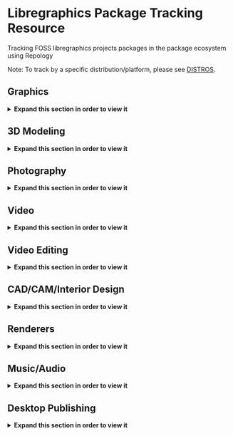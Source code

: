 # Libregraphics Package Tracking Resource
Tracking FOSS libregraphics projects packages in the package ecosystem using Repology

Note: To track by a specific distribution/platform, please see [DISTROS](DISTROS/).

<!-- Within this
comment are all the packages being tracked
gimp
gegl
babl
inkscape
krita
gmic
imagemagick
graphicsmagick
mypaint
azpainter
kolourpaint
synfig
opentoonz
milton
fontforge
birdfont
blender
natron
wings3d
dust3d
djv
darktable
rawtherapee
luminance-hdr
entangle
photo
digikam
ufraw
photivo
photofilmstrip
hugin
hdrmerge
photoflare
pix
kphotoalbum
lightzone
stereophotoview
vlc
mpv
ffmpeg
kdenlive
pitivi
shotcut
olive-video-editor
openshot
obs-studio
flowblade
lives
freecad
librecad
sweethome3d
room-arranger
kicad
openSCAD
solvespace
openorienteering-mapper
qgis
appleseed
ospray
embree
luxcorerender
povray
yafaray
musescore
lilypond
mixxx
giada
portaudio
jack-audio-connection-kit
sonic-visualiser
gstreamer1
zynaddsubfx
audacity
dexed-synth
lv2:gxplugins
gnuradio
guitarix
kapitonov-plugins-pack-lv2
vcvrack
qtractor
carla,
yoshimi
qsynth
rakarrack
drumgizmo
synthv1
padthv1
drumkb1
samplv1
hydrogen
snd
ardour
aubio
swami
freebirth
gsequencer
qsampler
add64
linuxsampler
scribus
sk1
laidout
kodi
-->

## Graphics
<details>
  <summary><b>Expand this section in order to view it</b></summary>
<table>
  <tr>
    <th>gimp</th>
    <th>gegl</th>
    <th>babl</th>
  </tr>
  <tr>
    <td valign="top"><a href="https://repology.org/metapackage/gimp/versions">
      <img src="https://repology.org/badge/vertical-allrepos/gimp.svg" alt="Packaging status" align="right"></a>
    </td>
    <td valign="top"><a href="https://repology.org/metapackage/gegl/versions">
      <img src="https://repology.org/badge/vertical-allrepos/gegl.svg" alt="Packaging status" align="right"></a>
    </td>
    <td valign="top"><a href="https://repology.org/metapackage/babl/versions">
      <img src="https://repology.org/badge/vertical-allrepos/babl.svg" alt="Packaging status" align="right"></a>
    </td>
  </tr>
</table>

<table>
  <tr>
    <th>inkscape</th>
    <th>krita</th>
    <th>gmic</th>
  </tr>
  <tr>
    <td valign="top"><a href="https://repology.org/metapackage/inkscape/versions">
      <img src="https://repology.org/badge/vertical-allrepos/inkscape.svg" alt="Packaging status" align="right"></a>
    </td>
    <td valign="top"><a href="https://repology.org/metapackage/krita/versions">
      <img src="https://repology.org/badge/vertical-allrepos/krita.svg" alt="Packaging status" align="right"></a>
    </td>
    <td valign="top"><a href="https://repology.org/metapackage/gmic/versions">
      <img src="https://repology.org/badge/vertical-allrepos/gmic.svg" alt="Packaging status" align="right"></a>
    </td>    
  </tr>
</table>

<table>
  <tr>
    <th>imagemagick</th>
    <th>graphicsmagick</th>
  </tr>
  <tr>
    <td valign="top"><a href="https://repology.org/metapackage/imagemagick/versions">
      <img src="https://repology.org/badge/vertical-allrepos/imagemagick.svg" alt="Packaging status" align="right"></a>
    <td valign="top"><a href="https://repology.org/metapackage/graphicsmagick/versions">
      <img src="https://repology.org/badge/vertical-allrepos/graphicsmagick.svg" alt="Packaging status" align="right"></a>
</table>


<table>
  <tr>
    <th>mypaint</th>
    <th>azpainter</th>
    <th>kolourpaint</th>    
  </tr>
  <tr>
    <td valign="top"><a href="https://repology.org/metapackage/mypaint/versions">
      <img src="https://repology.org/badge/vertical-allrepos/mypaint.svg" alt="Packaging status" align="right"></a>
    </td>
    <td valign="top"><a href="https://repology.org/metapackage/azpainter/versions">
      <img src="https://repology.org/badge/vertical-allrepos/azpainter.svg" alt="Packaging status" align="right"></a>
    </td>
    <td valign="top"><a href="https://repology.org/metapackage/kolourpaint/versions">
      <img src="https://repology.org/badge/vertical-allrepos/kolourpaint.svg" alt="Packaging status" align="right"></a>
    </td>
  </tr>
</table>

<table>
  <tr>
    <th>synfig</th>
    <th>opentoonz</th>
    <th>milton</th>
  </tr>
  <tr>
    <td valign="top"><a href="https://repology.org/metapackage/synfig/versions">
      <img src="https://repology.org/badge/vertical-allrepos/synfig.svg" alt="Packaging status" align="right"></a>
    <td valign="top"><a href="https://repology.org/metapackage/opentoonz/versions">
      <img src="https://repology.org/badge/vertical-allrepos/opentoonz.svg" alt="Packaging status" align="right"></a>
    </td>
    <td valign="top"><a href="https://repology.org/metapackage/milton/versions">
      <img src="https://repology.org/badge/vertical-allrepos/milton.svg" alt="Packaging status" align="right"></a>
    </td>
</table>


<table>
  <tr>
    <th>fontforge</th>
    <th>birdfont</th>
  </tr>
  <tr>
    <td valign="top"><a href="https://repology.org/metapackage/fontforge/versions">
      <img src="https://repology.org/badge/vertical-allrepos/fontforge.svg" alt="Packaging status" align="right"></a>
    </td>
    <td valign="top"><a href="https://repology.org/metapackage/birdfont/versions">
      <img src="https://repology.org/badge/vertical-allrepos/birdfont.svg" alt="Packaging status" align="right"></a>
    </td>
</table>


</details>

## 3D Modeling
<details>
  <summary><b>Expand this section in order to view it</b></summary>
<table>
  <tr>
    <th>blender</th>
    <th>natron</th>
    <th>wings3d</th>
  </tr>
  <tr>
    <td valign="top"><a href="https://repology.org/metapackage/blender/versions">
      <img src="https://repology.org/badge/vertical-allrepos/blender.svg" alt="Packaging status" align="right"></a>
    </td>
    <td valign="top"><a href="https://repology.org/metapackage/natron/versions">
      <img src="https://repology.org/badge/vertical-allrepos/natron.svg" alt="Packaging status" align="right"></a>
    </td>
    <td valign="top"><a href="https://repology.org/metapackage/wings3d/versions">
      <img src="https://repology.org/badge/vertical-allrepos/wings3d.svg" alt="Packaging status" align="right"></a>
    </td>
  </tr>
</table>
  
<table>
  <tr>
    <th>dust3d</th>
    <th>djv</th>
  </tr>
  <tr>
    <td valign="top"><a href="https://repology.org/metapackage/dust3d/versions">
      <img src="https://repology.org/badge/vertical-allrepos/dust3d.svg" alt="Packaging status" align="right"></a>
    </td>
    <td valign="top"><a href="https://repology.org/metapackage/djv/versions">
      <img src="https://repology.org/badge/vertical-allrepos/djv.svg" alt="Packaging status" align="right"></a>
    </td>
  </tr>
</table>
  
  
</details>

## Photography
<details>
  <summary><b>Expand this section in order to view it</b></summary>
<table>
  <tr>
    <th>darktable</th>
    <th>rawtherapee</th>
    <th>luminance-hdr</th>
  </tr>
  <tr>
    <td valign="top"><a href="https://repology.org/metapackage/darktable/versions">
      <img src="https://repology.org/badge/vertical-allrepos/darktable.svg" alt="Packaging status" align="right"></a>
    </td>
    <td valign="top"><a href="https://repology.org/metapackage/rawtherapee/versions">
      <img src="https://repology.org/badge/vertical-allrepos/rawtherapee.svg" alt="Packaging status" align="right"></a>
    </td>
    <td valign="top"><a href="https://repology.org/metapackage/luminance-hdr/versions">
      <img src="https://repology.org/badge/vertical-allrepos/luminance-hdr.svg" alt="Packaging status" align="right"></a>
    </td>
  </tr>
</table>

<table>
  <tr>
    <th>entangle</th>
    <th>photoflow</th>
    <th>digikam</th>
  </tr>
  <tr>
    <td valign="top"><a href="https://repology.org/metapackage/entangle/versions">
      <img src="https://repology.org/badge/vertical-allrepos/entangle.svg" alt="Packaging status" align="right"></a>
    </td>
    <td valign="top"><a href="https://repology.org/metapackage/photoflow/versions">
      <img src="https://repology.org/badge/vertical-allrepos/photoflow.svg" alt="Packaging status" align="right"></a>
    </td>
    <td valign="top"><a href="https://repology.org/metapackage/digikam/versions">
      <img src="https://repology.org/badge/vertical-allrepos/digikam.svg" alt="Packaging status" align="right"></a>
    </td>
  </tr>
</table>

<table>
  <tr>
    <th>ufraw</th>
    <th>photivo</th>
    <th>photofilmstrip</th>
  </tr>
  <tr>
    <td valign="top"><a href="https://repology.org/metapackage/ufraw/versions">
      <img src="https://repology.org/badge/vertical-allrepos/ufraw.svg" alt="Packaging status" align="right"></a>
    </td>
    <td valign="top"><a href="https://repology.org/metapackage/photivo/versions">
      <img src="https://repology.org/badge/vertical-allrepos/photivo.svg" alt="Packaging status" align="right"></a>
    </td>
    <td valign="top"><a href="https://repology.org/metapackage/photofilmstrip/versions">
      <img src="https://repology.org/badge/vertical-allrepos/photofilmstrip.svg" alt="Packaging status" align="right"></a>
    </td>
  </tr>
</table>


<table>
  <tr>
    <th>hugin</th>
    <th>hdrmerge</th>
    <th>photoflare</th>
  </tr>
  <tr>
    <td valign="top"><a href="https://repology.org/metapackage/hugin/versions">
      <img src="https://repology.org/badge/vertical-allrepos/hugin.svg" alt="Packaging status" align="right"></a>
    </td>
    <td valign="top"><a href="https://repology.org/metapackage/hdrmerge/versions">
      <img src="https://repology.org/badge/vertical-allrepos/hdrmerge.svg" alt="Packaging status" align="right"></a>
    </td>
    <td valign="top"><a href="https://repology.org/metapackage/photoflare/versions">
      <img src="https://repology.org/badge/vertical-allrepos/photoflare.svg" alt="Packaging status" align="right"></a>
    </td>
  </tr>
</table>

<table>
  <tr>
    <th>pix</th>
    <th>kphotoalbum</th>
    <th>lightzone</th>
  </tr>
  <tr>
    <td valign="top"><a href="https://repology.org/metapackage/pix/versions">
      <img src="https://repology.org/badge/vertical-allrepos/pix.svg" alt="Packaging status" align="right"></a>
    </td>
    <td valign="top"><a href="https://repology.org/metapackage/kphotoalbum/versions">
      <img src="https://repology.org/badge/vertical-allrepos/kphotoalbum.svg" alt="Packaging status" align="right"></a>
    </td>
    <td valign="top"><a href="https://repology.org/metapackage/lightzone/versions">
      <img src="https://repology.org/badge/vertical-allrepos/lightzone.svg" alt="Packaging status" align="right"></a>
    </td>
  </tr>
</table>

<table>
  <tr>
    <th>stereophotoview</th>
  </tr>
  <tr>
    <td valign="top"><a href="https://repology.org/metapackage/stereophotoview/versions">
      <img src="https://repology.org/badge/vertical-allrepos/stereophotoview.svg" alt="Packaging status" align="right"></a>
    </td>
  </tr>
</table>

</details>

## Video
<details>
  <summary><b>Expand this section in order to view it</b></summary>
<table>
  <tr>
    <th>vlc</th>
    <th>mpv</th>
    <th>ffmpeg</th>
  </tr>
  <tr>
    <td valign="top"><a href="https://repology.org/metapackage/vlc/versions">
      <img src="https://repology.org/badge/vertical-allrepos/vlc.svg" alt="Packaging status" align="right"></a>
    </td>
    <td valign="top"><a href="https://repology.org/metapackage/mpv/versions">
      <img src="https://repology.org/badge/vertical-allrepos/mpv.svg" alt="Packaging status" align="right"></a>
    </td>
    <td valign="top"><a href="https://repology.org/metapackage/ffmpeg/versions">
      <img src="https://repology.org/badge/vertical-allrepos/ffmpeg.svg" alt="Packaging status" align="right"></a>
    </td>
  </tr>
</table>

<table>
  <tr>
    <th>kodi</th>
  </tr>
  <tr>
    <td valign="top"><a href="https://repology.org/metapackage/kodi/versions">
      <img src="https://repology.org/badge/vertical-allrepos/kodi.svg" alt="Packaging status" align="right"></a>
    </td>
  </tr>
</table>
</details>



## Video Editing
<details>
  <summary><b>Expand this section in order to view it</b></summary>
<table>
  <tr>
    <th>kdenlive</th>
    <th>pitivi</th>
    <th>shotcut</th>
  </tr>
  <tr>
    <td valign="top"><a href="https://repology.org/metapackage/kdenlive/versions">
      <img src="https://repology.org/badge/vertical-allrepos/kdenlive.svg" alt="Packaging status" align="right"></a>
    </td>
    <td valign="top"><a href="https://repology.org/metapackage/pitivi/versions">
      <img src="https://repology.org/badge/vertical-allrepos/pitivi.svg" alt="Packaging status" align="right"></a>
    </td>
    <td valign="top"><a href="https://repology.org/metapackage/shotcut/versions">
      <img src="https://repology.org/badge/vertical-allrepos/shotcut.svg" alt="Packaging status" align="right"></a>
    </td>
  </tr>
</table>

<table>
  <tr>
    <th>olive-video-editor</th>
    <th>openshot</th>
    <th>obs-studio</th>
  </tr>
  <tr>
    <td valign="top"><a href="https://repology.org/metapackage/olive-video-editor/versions">
    <img src="https://repology.org/badge/vertical-allrepos/olive-video-editor.svg" alt="Packaging status" align="right"></a>
    </td>
    <td valign="top"><a href="https://repology.org/metapackage/openshot/versions">
      <img src="https://repology.org/badge/vertical-allrepos/openshot.svg" alt="Packaging status" align="right"></a>
    </td>
    <td valign="top"><a href="https://repology.org/metapackage/obs-studio/versions">
      <img src="https://repology.org/badge/vertical-allrepos/obs-studio.svg" alt="Packaging status" align="right"></a>
    </td>
  </tr>
</table>

<table>
  <tr>
    <th>flowblade</th>
    <th>lives</th>
  </tr>
  <tr>
    <td valign="top"><a href="https://repology.org/metapackage/flowblade/versions">
      <img src="https://repology.org/badge/vertical-allrepos/flowblade.svg" alt="Packaging status" align="right"></a>
    </td>
    <td valign="top"><a href="https://repology.org/metapackage/lives/versions">
      <img src="https://repology.org/badge/vertical-allrepos/lives.svg" alt="Packaging status" align="right"></a>
    </td>
  </tr>
</table>
</details>

## CAD/CAM/Interior Design
<details>
  <summary><b>Expand this section in order to view it</b></summary>
<table>
  <tr>
    <th>freecad</th>
    <th>librecad</th>
    <th>sweethome3d</th>
  </tr>
  <tr>
    <td valign="top"><a href="https://repology.org/metapackage/freecad/versions">
      <img src="https://repology.org/badge/vertical-allrepos/freecad.svg" alt="Packaging status" align="right"></a>
    </td>
    <td valign="top"><a href="https://repology.org/metapackage/librecad/versions">
      <img src="https://repology.org/badge/vertical-allrepos/librecad.svg" alt="Packaging status" align="right"></a>
    </td>
    <td valign="top"><a href="https://repology.org/metapackage/sweethome3d/versions">
      <img src="https://repology.org/badge/vertical-allrepos/sweethome3d.svg" alt="Packaging status" align="right"></a>
    </td>
  </tr>
</table>
  
<table>
  <tr>
    <th>room-arranger</th>
    <th>kicad</th>
    <th>openSCAD</th>
  </tr>
  <tr>
    <td valign="top"><a href="https://repology.org/metapackage/room-arranger/versions">
      <img src="https://repology.org/badge/vertical-allrepos/room-arranger.svg" alt="Packaging status" align="right"></a>
    </td>
    <td valign="top"><a href="https://repology.org/metapackage/kicad/versions">
      <img src="https://repology.org/badge/vertical-allrepos/kicad.svg" alt="Packaging status" align="right"></a>
    </td>
    <td valign="top"><a href="https://repology.org/metapackage/openscad/versions">
      <img src="https://repology.org/badge/vertical-allrepos/openscad.svg" alt="Packaging status" align="right"></a>
    </td>
  </tr>
</table>  

<table>
  <tr>
    <th>solvespace</th>
    <th>openorienteering-mapper</th>
    <th>qgis</th>
  </tr>
  <tr>
    <td valign="top"><a href="https://repology.org/metapackage/solvespace/versions">
      <img src="https://repology.org/badge/vertical-allrepos/solvespace.svg" alt="Packaging status" align="right"></a>
    </td>
    <td valign="top"><a href="https://repology.org/metapackage/openorienteering-mapper/versions">
      <img src="https://repology.org/badge/vertical-allrepos/openorienteering-mapper.svg" alt="Packaging status" align="right"></a>
    <td valign="top"><a href="https://repology.org/metapackage/qgis/versions">
      <img src="https://repology.org/badge/vertical-allrepos/qgis.svg" alt="Packaging status" align="right"></a>
    </td>
  </tr>
</table>  
</details>

## Renderers
<details>
  <summary><b>Expand this section in order to view it</b></summary>
<table>
  <tr>
    <th>appleseed</th>
    <th>ospray</th>
    <th>povray</th>
  </tr>
  <tr>
    <td valign="top"><a href="https://repology.org/metapackage/appleseed/versions">
      <img src="https://repology.org/badge/vertical-allrepos/appleseed.svg" alt="Packaging status" align="right"></a>
    </td>
    <td valign="top"><a href="https://repology.org/metapackage/ospray/versions">
      <img src="https://repology.org/badge/vertical-allrepos/ospray.svg" alt="Packaging status" align="right"></a>
    </td>
    <td valign="top"><a href="https://repology.org/metapackage/povray/versions">
      <img src="https://repology.org/badge/vertical-allrepos/povray.svg" alt="Packaging status" align="right"></a>
    </td>
  </tr>
</table>

<table>
  <tr>
    <th>luxcorerender</th>
    <th>embree</th>
    <th>yafaray</th>
  </tr>
  <tr>
    <td valign="top"><a href="https://repology.org/metapackage/luxcorerender/versions">
      <img src="https://repology.org/badge/vertical-allrepos/luxcorerender.svg" alt="Packaging status" align="right"></a>
    </td>
    <td valign="top"><a href="https://repology.org/metapackage/embree/versions">
      <img src="https://repology.org/badge/vertical-allrepos/embree.svg" alt="Packaging status" align="right"></a>
    </td>
    <td valign="top"><a href="https://repology.org/metapackage/yafaray/versions">
      <img src="https://repology.org/badge/vertical-allrepos/yafaray.svg" alt="Packaging status" align="right"></a>
    </td>
  </tr>
</table>
</details>



## Music/Audio
<details>
  <summary><b>Expand this section in order to view it</b></summary>
<table>
  <tr>
    <th>musescore</th>
    <th>lilypond</th>
  </tr>
  <tr>
    <td valign="top"><a href="https://repology.org/metapackage/musescore/versions">
      <img src="https://repology.org/badge/vertical-allrepos/musescore.svg" alt="Packaging status" align="right"></a>
    </td>
    <td valign="top"><a href="https://repology.org/metapackage/lilypond/versions">
      <img src="https://repology.org/badge/vertical-allrepos/lilypond.svg" alt="Packaging status" align="right"></a>
    </td>
  </tr>
</table>

<table>
  <tr>
    <th>mixxx</th>
    <th>giada</th>
    <th>hydrogen</th>
  </tr>
  <tr>
    <td valign="top"><a href="https://repology.org/metapackage/mixxx/versions">
      <img src="https://repology.org/badge/vertical-allrepos/mixxx.svg" alt="Packaging status" align="right"></a>
    </td>
    <td valign="top"><a href="https://repology.org/metapackage/giada/versions">
      <img src="https://repology.org/badge/vertical-allrepos/giada.svg" alt="Packaging status" align="right"></a>
    </td>
    <td valign="top"><a href="https://repology.org/metapackage/hydrogen/versions">
      <img src="https://repology.org/badge/vertical-allrepos/hydrogen.svg" alt="Packaging status" align="right"></a>
    </td>
  </tr>
</table>

<table>
  <tr>
    <th>portaudio</th>
    <th>jack-audio-connection-kit</th>
    <th>sonic-visualiser</th>
  </tr>
  <tr>
    <td valign="top"><a href="https://repology.org/metapackage/portaudio/versions">
      <img src="https://repology.org/badge/vertical-allrepos/portaudio.svg" alt="Packaging status" align="right"></a>
    </td>
    <td valign="top"><a href="https://repology.org/metapackage/jack-audio-connection-kit/versions">
      <img src="https://repology.org/badge/vertical-allrepos/jack-audio-connection-kit.svg" alt="Packaging status" align="right"></a>
    </td>
    <td valign="top"><a href="https://repology.org/metapackage/sonic-visualiser/versions">
      <img src="https://repology.org/badge/vertical-allrepos/sonic-visualiser.svg" alt="Packaging status" align="right"></a>
    </td>
  </tr>
</table>

<table>
  <tr>
    <th>gstreamer1</th>
    <th>zynaddsubfx</th>
    <th>audacity</th>
  </tr>
  <tr>
    <td valign="top"><a href="https://repology.org/metapackage/gstreamer1/versions">
      <img src="https://repology.org/badge/vertical-allrepos/gstreamer1.svg" alt="Packaging status" align="right"></a>
    </td>
    <td valign="top"><a href="https://repology.org/metapackage/zynaddsubfx/versions">
      <img src="https://repology.org/badge/vertical-allrepos/zynaddsubfx.svg" alt="Packaging status" align="right"></a>
    </td>
    <td valign="top"><a href="https://repology.org/metapackage/audacity/versions">
      <img src="https://repology.org/badge/vertical-allrepos/audacity.svg" alt="Packaging status" align="right"></a>
    </td>
  </tr>
</table>

<table>
  <tr>
    <th>yooshimi</th>
    <th>qsynth</th>
    <th>rakarrack</th>
  </tr>
  <tr>
    <td valign="top"><a href="https://repology.org/metapackage/yoshimi/versions">
      <img src="https://repology.org/badge/vertical-allrepos/yoshimi.svg" alt="Packaging status" align="right"></a>
    </td>
    <td valign="top"><a href="https://repology.org/metapackage/qsynth/versions">
      <img src="https://repology.org/badge/vertical-allrepos/qsynth.svg" alt="Packaging status" align="right"></a>
    </td>
    <td valign="top"><a href="https://repology.org/metapackage/rakarrack/versions">
      <img src="https://repology.org/badge/vertical-allrepos/rakarrack.svg" alt="Packaging status" align="right"></a>
    </td>
  </tr>
</table>

<table>
  <tr>
    <th>dexed-synth</th>
    <th>lv2:gxplugins</th>
    <th>vcvrack</th>
  </tr>
  <tr>
    <td valign="top"><a href="https://repology.org/metapackage/dexed-synth/versions">
      <img src="https://repology.org/badge/vertical-allrepos/dexed-synth.svg" alt="Packaging status" align="right"></a>
    </td>
    <td valign="top"><a href="https://repology.org/metapackage/lv2:gxplugins/versions">
      <img src="https://repology.org/badge/vertical-allrepos/lv2:gxplugins.svg" alt="Packaging status" align="right"></a>
    </td>
    <td valign="top"><a href="https://repology.org/metapackage/vcvrack/versions">
      <img src="https://repology.org/badge/vertical-allrepos/vcvrack.svg" alt="Packaging status" align="right"></a>
    </td>
  </tr>
</table>

<table>
  <tr>
    <th>gnuradio</th>
    <th>guitarix</th>
    <th>kapitonov-plugins-pack-lv2</th>
  </tr>
  <tr>
    <td valign="top"><a href="https://repology.org/metapackage/gnuradio/versions">
      <img src="https://repology.org/badge/vertical-allrepos/gnuradio.svg" alt="Packaging status" align="right"></a>
    </td>
    <td valign="top"><a href="https://repology.org/metapackage/guitarix/versions">
      <img src="https://repology.org/badge/vertical-allrepos/guitarix.svg" alt="Packaging status" align="right"></a>
    </td>
    <td valign="top"><a href="https://repology.org/metapackage/kapitonov-plugins-pack-lv2/versions">
      <img src="https://repology.org/badge/vertical-allrepos/kapitonov-plugins-pack-lv2.svg" alt="Packaging status" align="right"></a>
    </td>
  </tr>
</table>

<table>
  <tr>
    <th>qtractor</th>
    <th>carla</th>
    <th>drumgizmo</th>
  </tr>
  <tr>
    <td valign="top"><a href="https://repology.org/metapackage/qtractor/versions">
      <img src="https://repology.org/badge/vertical-allrepos/qtractor.svg" alt="Packaging status" align="right"></a>
    </td>
    <td valign="top"><a href="https://repology.org/metapackage/carla/versions">
      <img src="https://repology.org/badge/vertical-allrepos/carla.svg" alt="Packaging status" align="right"></a>
    </td>
    <td valign="top"><a href="https://repology.org/metapackage/drumgizmo/versions">
      <img src="https://repology.org/badge/vertical-allrepos/drumgizmo.svg" alt="Packaging status" align="right"></a>
    </td>
  </tr>
</table>

<table>
  <tr>
    <th>synthv1</th>
    <th>padthv1</th>
    <th>drumkv1</th>
    <th>samplv1</th>
  </tr>
  <tr>
    <td valign="top"><a href="https://repology.org/metapackage/synthv1/versions">
      <img src="https://repology.org/badge/vertical-allrepos/synthv1.svg" alt="Packaging status" align="right"></a>
    </td>
    <td valign="top"><a href="https://repology.org/metapackage/padthv1/versions">
      <img src="https://repology.org/badge/vertical-allrepos/padthv1.svg" alt="Packaging status" align="right"></a>
    </td>
    <td valign="top"><a href="https://repology.org/metapackage/drumkv1/versions">
      <img src="https://repology.org/badge/vertical-allrepos/drumkv1.svg" alt="Packaging status" align="right"></a>
    </td>
    <td valign="top"><a href="https://repology.org/metapackage/samplv1/versions">
      <img src="https://repology.org/badge/vertical-allrepos/samplv1.svg" alt="Packaging status" align="right"></a>
    </td>
  </tr>
</table>

<table>
  <tr>
    <th>snd</th>
    <th>ardour</th>
    <th>swami</th>
  </tr>
  <tr>
    <td valign="top"><a href="https://repology.org/metapackage/snd/versions">
      <img src="https://repology.org/badge/vertical-allrepos/snd.svg" alt="Packaging status" align="right"></a>
    </td>
    <td valign="top"><a href="https://repology.org/metapackage/ardour/versions">
      <img src="https://repology.org/badge/vertical-allrepos/ardour.svg" alt="Packaging status" align="right"></a>
    </td>
    <td valign="top"><a href="https://repology.org/metapackage/swami/versions">
      <img src="https://repology.org/badge/vertical-allrepos/swami.svg" alt="Packaging status" align="right"></a>
    </td>
  </tr>
</table>


<table>
  <tr>
    <th>gsequencer</th>
    <th>qsampler</th>
    <th>aubio</th>
  </tr>
  <tr>
    <td valign="top"><a href="https://repology.org/metapackage/gsequencer/versions">
      <img src="https://repology.org/badge/vertical-allrepos/gsequencer.svg" alt="Packaging status" align="right"></a>
    </td>
    <td valign="top"><a href="https://repology.org/metapackage/qsampler/versions">
      <img src="https://repology.org/badge/vertical-allrepos/qsampler.svg" alt="Packaging status" align="right"></a>
    </td>
    <td valign="top"><a href="https://repology.org/metapackage/aubio/versions">
      <img src="https://repology.org/badge/vertical-allrepos/aubio.svg" alt="Packaging status" align="right"></a>
    </td>
  </tr>
</table>


<table>
  <tr>
    <th>freebirth</th>
    <th>add64</th>
    <th>linuxsampler</th>
  </tr>
  <tr>
    <td valign="top"><a href="https://repology.org/metapackage/freebirth/versions">
      <img src="https://repology.org/badge/vertical-allrepos/freebirth.svg" alt="Packaging status" align="right"></a>
    </td>
    <td valign="top"><a href="https://repology.org/metapackage/add64/versions">
      <img src="https://repology.org/badge/vertical-allrepos/add64.svg" alt="Packaging status" align="right"></a>
    </td>
    <td valign="top"><a href="https://repology.org/metapackage/linuxsampler/versions">
      <img src="https://repology.org/badge/vertical-allrepos/linuxsampler.svg" alt="Packaging status" align="right"></a>
    </td>
</table>

</details>

## Desktop Publishing
<details>
  <summary><b>Expand this section in order to view it</b></summary>
<table>
  <tr>
    <th>scribus</th>
    <th>sk1</th>
    <th>laidout</th>
  </tr>
  <tr>
    <td valign="top"><a href="https://repology.org/metapackage/scribus/versions">
      <img src="https://repology.org/badge/vertical-allrepos/scribus.svg" alt="Packaging status" align="right"></a>
    </td>
    <td valign="top"><a href="https://repology.org/metapackage/sk1/versions">
      <img src="https://repology.org/badge/vertical-allrepos/sk1.svg" alt="Packaging status" align="right"></a>
    </td>
    <td valign="top"><a href="https://repology.org/metapackage/laidout/versions">
      <img src="https://repology.org/badge/vertical-allrepos/laidout.svg" alt="Packaging status" align="right"></a>
    </td>
  </tr>
</table>

